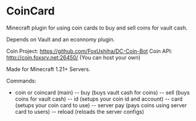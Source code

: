 # CoinCard
Minecraft plugin for using coin cards to buy and sell coins for vault cash.

Depends on Vault and an econnomy plugin.

Coin Project: https://github.com/FoxUshiha/DC-Coin-Bot
Coin API: http://coin.foxsrv.net:26450/
(You can host your own)

Made for Minecraft 1.21+ Servers.

Commands:

- coin or coincard (main)
-- buy (buys vault cash for coins)
-- sell (buys coins for vault cash)
-- id (setups your coin id and account)
-- card (setups your coin card to use)
-- server pay (pays coins using server card to users)
-- reload (reloads the server configs)

